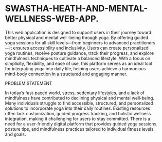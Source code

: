 # SWASTHA-HEATH-AND-MENTAL-WELLNESS-WEB-APP.

This web application is designed to support users in their journey toward better physical and mental well-being through yoga. By offering guided yoga sessions for all skill levels—from beginners to advanced practitioners—it ensures accessibility and inclusivity. Users can create personalized yoga routines, receive posture guidance, track their progress, and explore mindfulness techniques to cultivate a balanced lifestyle. With a focus on simplicity, flexibility, and ease of use, this platform serves as an ideal tool for integrating yoga into daily life, helping users achieve a harmonious mind-body connection in a structured and engaging manner.

PROBLEM STATEMENT

In today’s fast-paced world, stress, sedentary lifestyles, and a lack of mindfulness have contributed to declining physical and mental well-being. Many individuals struggle to find accessible, structured, and personalized solutions to incorporate yoga into their daily routines. Existing resources often lack customization, guided progress tracking, and holistic wellness integration, making it challenging for users to stay committed. There is a need for a user-friendly digital platform that provides guided yoga sessions, posture tips, and mindfulness practices tailored to individual fitness levels and goals.

